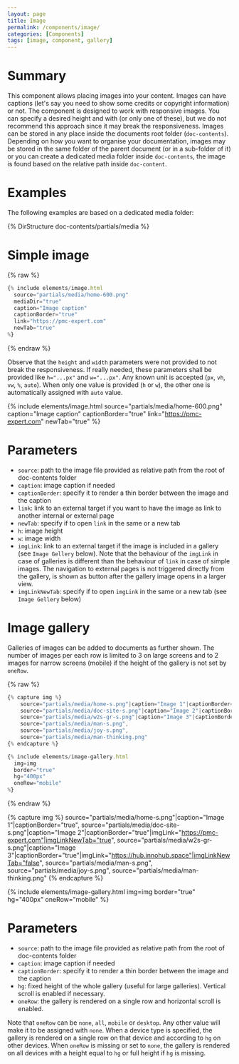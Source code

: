 ```yaml
---
layout: page
title: Image
permalink: /components/image/
categories: [Components]
tags: [image, component, gallery]
---
```


# Summary
This component allows placing images into your content. Images can have captions (let's say you need to show some credits or copyright information) or not. The component is designed to work with responsive images. You can specify a desired height and with (or only one of these), but we do not recommend this approach since it may break the responsiveness. Images can be stored in any place inside the documents root folder (`doc-contents`). Depending on how you want to organise your documentation, images may be stored in the same folder of the parent document (or in a sub-folder of it) or you can create a dedicated media folder inside `doc-contents`, the image is found based on the relative path inside `doc-content`.

# Examples
The following examples are based on a dedicated media folder:

{% DirStructure doc-contents/partials/media %}

# Simple image

{% raw %}
```javascript
{% include elements/image.html 
  source="partials/media/home-600.png"
  mediaDir="true" 
  caption="Image caption"
  captionBorder="true"
  link="https://pmc-expert.com"
  newTab="true"
%}
```
{% endraw %}

Observe that the `height` and `width` parameters were not provided to not break the responsiveness. If really needed, these parameters shall be provided like `h="...px"` and `w="...px"`. Any known unit is accepted (`px`, `vh`, `vw`, `%`, `auto`). When only one value is provided (`h` or `w`), the other one is automatically assigned with `auto` value.

{% include elements/image.html 
  source="partials/media/home-600.png"
  caption="Image caption"
  captionBorder="true"
  link="https://pmc-expert.com"
  newTab="true"
%}

# Parameters
- `source`: path to the image file provided as relative path from the root of doc-contents folder
- `caption`: image caption if needed
- `captionBorder`: specify it to render a thin border between the image and the caption
- `link`: link to an external target if you want to have the image as link to another internal or external page
- `newTab`: specify if to open `link` in the same or a new tab
- `h`: image height
- `w`: image width
- `imgLink`: link to an external target if the image is included in a gallery (see `Image Gellery` below). Note that the behaviour of the `imgLink` in case of galleries is different than the behaviour of `link` in case of simple images. The navigation to external pages is not triggered directly from the gallery, is shown as button after the gallery image opens in a larger view.
- `imgLinkNewTab`: specify if to open `imgLink` in the same or a new tab (see `Image Gellery` below)

# Image gallery
Galleries of images can be added to documents as further shown. The number of images per each row is limited to 3 on large screens and to 2 images for narrow screens (mobile) if the height of the gallery is not set by `oneRow`.

{% raw %}
```javascript
{% capture img %}
    source="partials/media/home-s.png"|caption="Image 1"|captionBorder="true",
    source="partials/media/doc-site-s.png"|caption="Image 2"|captionBorder="true"|imgLink="https://pmc-expert.com"|imgLinkNewTab="true",
    source="partials/media/w2s-gr-s.png"|caption="Image 3"|captionBorder="true"|imgLink="https://hub.innohub.space"|imgLinkNewTab="false",
    source="partials/media/man-s.png",
    source="partials/media/joy-s.png",
    source="partials/media/man-thinking.png"
{% endcapture %}

{% include elements/image-gallery.html 
  img=img 
  border="true" 
  hg="400px"
  oneRow="mobile" 
%}
```
{% endraw %}

{% capture img %}
    source="partials/media/home-s.png"|caption="Image 1"|captionBorder="true",
    source="partials/media/doc-site-s.png"|caption="Image 2"|captionBorder="true"|imgLink="https://pmc-expert.com"|imgLinkNewTab="true",
    source="partials/media/w2s-gr-s.png"|caption="Image 3"|captionBorder="true"|imgLink="https://hub.innohub.space"|imgLinkNewTab="false",
    source="partials/media/man-s.png",
    source="partials/media/joy-s.png",
    source="partials/media/man-thinking.png"
{% endcapture %}

{% include elements/image-gallery.html 
  img=img 
  border="true" 
  hg="400px"
  oneRow="mobile" 
%}

# Parameters
- `source`: path to the image file provided as relative path from the root of doc-contents folder
- `caption`: image caption if needed
- `captionBorder`: specify it to render a thin border between the image and the caption
- `hg`: fixed height of the whole gallery (useful for large galleries). Vertical scroll is enabled if necessary.
- `oneRow`: the gallery is rendered on a single row and horizontal scroll is enabled. 

Note that `oneRow` can be `none`, `all`, `mobile` or `desktop`. Any other value will make it to be assigned with `none`. When a device type is specified, the gallery is rendered on a single row on that device and according to `hg` on other devices. When `oneRow` is missing or set to `none`, the gallery is rendered on all devices with a height equal to `hg` or full height if `hg` is missing.